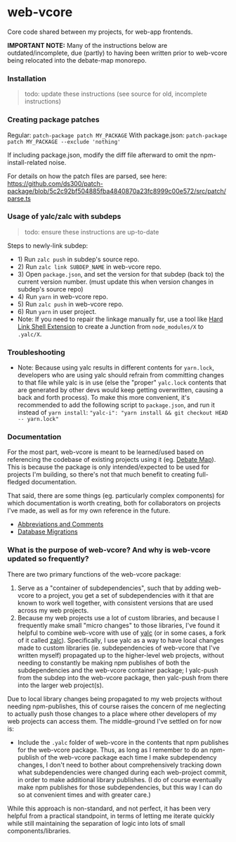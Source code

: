 # web-vcore

Core code shared between my projects, for web-app frontends.

**IMPORTANT NOTE:** Many of the instructions below are outdated/incomplete, due (partly) to having been written prior to web-vcore being relocated into the debate-map monorepo.

### Installation

> todo: update these instructions (see source for old, incomplete instructions)

<!-- 1) Install the package: (or symlink it; that's recommended for long-term usage)
```
npm install web-vcore
```
2) [opt] Add the following to your code entry-file (or anywhere really):
```
import type {} from "@All"; // helps vscode's auto-importer notice the "web-vcore/nm/*" package re-exports
```
3) Add the following to your `tsconfig.json`: (these entries are only needed for packages that are peer-dependencies of a user-project node-module)
```
"compilerOptions" {
	"paths": {
		"react": [
			"node_modules/web-vcore/node_modules/react",
			"node_modules/react",
		]
		// for monorepo:
		/*"react": [
			"../../../node_modules/web-vcore/node_modules/react",
			"../../../node_modules/react",
		]*/
	},
},
"references": [
	{"path": "node_modules/web-vcore"},
	// for monorepo:
	//{"path": "../../node_modules/web-vcore"},
]
```
4) Make-so web-vcore's package-patches get applied, by adding/merging the following command into your project's `postinstall` script:
```
"postinstall": "cd ./node_modules/web-vcore && node ./Scripts/@CJS/ApplyPatches.js"
```
5) Various other things, like populating the RootStore interface. (for now, just reference an existing project that uses web-vcore, as seen below) -->

### Creating package patches

Regular: `patch-package patch MY_PACKAGE`
With package.json: `patch-package patch MY_PACKAGE --exclude 'nothing'`

If including package.json, modify the diff file afterward to omit the npm-install-related noise.

For details on how the patch files are parsed, see here: https://github.com/ds300/patch-package/blob/5c2c92bf504885fba4840870a23fc8999c00e572/src/patch/parse.ts

### Usage of yalc/zalc with subdeps

> todo: ensure these instructions are up-to-date

Steps to newly-link subdep:
* 1\) Run `zalc push` in subdep's source repo.
* 2\) Run `zalc link SUBDEP_NAME` in web-vcore repo.
* 3\) Open `package.json`, and set the version for that subdep (back to) the current version number. (must update this when version changes in subdep's source repo)
* 4\) Run `yarn` in web-vcore repo.
* 5\) Run `zalc push` in web-vcore repo.
* 6\) Run `yarn` in user project.
* Note: If you need to repair the linkage manually fsr, use a tool like [Hard Link Shell Extension](https://schinagl.priv.at/nt/hardlinkshellext/linkshellextension.html) to create a Junction from `node_modules/X` to `.yalc/X`.

### Troubleshooting

* Note: Because using yalc results in different contents for `yarn.lock`, developers who are using yalc should refrain from committing changes to that file while yalc is in use (else the "proper" `yalc.lock` contents that are generated by other devs would keep getting overwritten, causing a back and forth process). To make this more convenient, it's recommended to add the following script to `package.json`, and run it instead of `yarn install`: `"yalc-i": "yarn install && git checkout HEAD -- yarn.lock"`

### Documentation

For the most part, web-vcore is meant to be learned/used based on referencing the codebase of existing projects using it (eg. [Debate Map](https://github.com/debate-map/app)). This is because the package is only intended/expected to be used for projects I'm building, so there's not that much benefit to creating full-fledged documentation.

That said, there are some things (eg. particularly complex components) for which documentation is worth creating, both for collaborators on projects I've made, as well as for my own reference in the future.

* [Abbreviations and Comments](./Docs/AbbreviationsAndComments.md)
* [Database Migrations](./Docs/DatabaseMigrations.md)

### What is the purpose of web-vcore? And why is web-vcore updated so frequently?

There are two primary functions of the web-vcore package:
1) Serve as a "container of subdependencies", such that by adding web-vcore to a project, you get a set of subdependencies with it that are known to work well together, with consistent versions that are used across my web projects.
2) Because my web projects use a lot of custom libraries, and because I frequently make small "micro changes" to those libraries, I've found it helpful to combine web-vcore with use of [yalc](https://github.com/wclr/yalc) (or in some cases, a fork of it called [zalc](https://github.com/Venryx/zalc)). Specifically, I use yalc as a way to have local changes made to custom libraries (ie. subdependencies of web-vcore that I've written myself) propagated up to the higher-level web projects, without needing to constantly be making npm publishes of both the subdependencies and the web-vcore container package; I yalc-push from the subdep into the web-vcore package, then yalc-push from there into the larger web project(s).

Due to local library changes being propagated to my web projects without needing npm-publishes, this of course raises the concern of me neglecting to actually push those changes to a place where other developers of my web projects can access them. The middle-ground I've settled on for now is:
* Include the `.yalc` folder of web-vcore in the contents that npm publishes for the web-vcore package. Thus, as long as I remember to do an npm-publish of the web-vcore package each time I make subdependency changes, I don't need to bother about comprehensively tracking down what subdependencies were changed during each web-project commit, in order to make additional library publishes. (I do of course eventually make npm publishes for those subdependencies, but this way I can do so at convenient times and with greater care.)

While this approach is non-standard, and not perfect, it has been very helpful from a practical standpoint, in terms of letting me iterate quickly while still maintaining the separation of logic into lots of small components/libraries.
